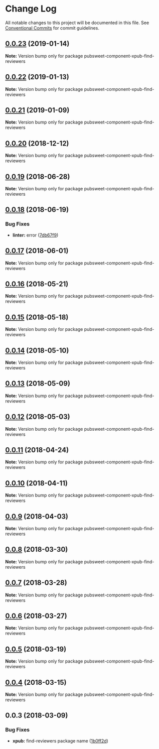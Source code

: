 # Change Log

All notable changes to this project will be documented in this file.
See [Conventional Commits](https://conventionalcommits.org) for commit guidelines.

## [0.0.23](https://gitlab.coko.foundation/pubsweet/pubsweet/compare/pubsweet-component-xpub-find-reviewers@0.0.22...pubsweet-component-xpub-find-reviewers@0.0.23) (2019-01-14)

**Note:** Version bump only for package pubsweet-component-xpub-find-reviewers





## [0.0.22](https://gitlab.coko.foundation/pubsweet/pubsweet/compare/pubsweet-component-xpub-find-reviewers@0.0.21...pubsweet-component-xpub-find-reviewers@0.0.22) (2019-01-13)

**Note:** Version bump only for package pubsweet-component-xpub-find-reviewers





## [0.0.21](https://gitlab.coko.foundation/pubsweet/pubsweet/compare/pubsweet-component-xpub-find-reviewers@0.0.20...pubsweet-component-xpub-find-reviewers@0.0.21) (2019-01-09)

**Note:** Version bump only for package pubsweet-component-xpub-find-reviewers





## [0.0.20](https://gitlab.coko.foundation/pubsweet/pubsweet/compare/pubsweet-component-xpub-find-reviewers@0.0.19...pubsweet-component-xpub-find-reviewers@0.0.20) (2018-12-12)

**Note:** Version bump only for package pubsweet-component-xpub-find-reviewers





<a name="0.0.19"></a>
## [0.0.19](https://gitlab.coko.foundation/pubsweet/pubsweet/compare/pubsweet-component-xpub-find-reviewers@0.0.18...pubsweet-component-xpub-find-reviewers@0.0.19) (2018-06-28)




**Note:** Version bump only for package pubsweet-component-xpub-find-reviewers

<a name="0.0.18"></a>
## [0.0.18](https://gitlab.coko.foundation/pubsweet/pubsweet/compare/pubsweet-component-xpub-find-reviewers@0.0.17...pubsweet-component-xpub-find-reviewers@0.0.18) (2018-06-19)


### Bug Fixes

* **linter:** error ([7db67f9](https://gitlab.coko.foundation/pubsweet/pubsweet/commit/7db67f9))




<a name="0.0.17"></a>
## [0.0.17](https://gitlab.coko.foundation/pubsweet/pubsweet/compare/pubsweet-component-xpub-find-reviewers@0.0.16...pubsweet-component-xpub-find-reviewers@0.0.17) (2018-06-01)




**Note:** Version bump only for package pubsweet-component-xpub-find-reviewers

<a name="0.0.16"></a>
## [0.0.16](https://gitlab.coko.foundation/pubsweet/pubsweet/compare/pubsweet-component-xpub-find-reviewers@0.0.15...pubsweet-component-xpub-find-reviewers@0.0.16) (2018-05-21)




**Note:** Version bump only for package pubsweet-component-xpub-find-reviewers

<a name="0.0.15"></a>
## [0.0.15](https://gitlab.coko.foundation/pubsweet/pubsweet/compare/pubsweet-component-xpub-find-reviewers@0.0.14...pubsweet-component-xpub-find-reviewers@0.0.15) (2018-05-18)




**Note:** Version bump only for package pubsweet-component-xpub-find-reviewers

<a name="0.0.14"></a>
## [0.0.14](https://gitlab.coko.foundation/pubsweet/pubsweet/compare/pubsweet-component-xpub-find-reviewers@0.0.13...pubsweet-component-xpub-find-reviewers@0.0.14) (2018-05-10)




**Note:** Version bump only for package pubsweet-component-xpub-find-reviewers

<a name="0.0.13"></a>
## [0.0.13](https://gitlab.coko.foundation/pubsweet/pubsweet/compare/pubsweet-component-xpub-find-reviewers@0.0.12...pubsweet-component-xpub-find-reviewers@0.0.13) (2018-05-09)




**Note:** Version bump only for package pubsweet-component-xpub-find-reviewers

<a name="0.0.12"></a>
## [0.0.12](https://gitlab.coko.foundation/pubsweet/pubsweet/compare/pubsweet-component-xpub-find-reviewers@0.0.11...pubsweet-component-xpub-find-reviewers@0.0.12) (2018-05-03)




**Note:** Version bump only for package pubsweet-component-xpub-find-reviewers

<a name="0.0.11"></a>
## [0.0.11](https://gitlab.coko.foundation/pubsweet/pubsweet/compare/pubsweet-component-xpub-find-reviewers@0.0.10...pubsweet-component-xpub-find-reviewers@0.0.11) (2018-04-24)




**Note:** Version bump only for package pubsweet-component-xpub-find-reviewers

<a name="0.0.10"></a>
## [0.0.10](https://gitlab.coko.foundation/pubsweet/pubsweet/compare/pubsweet-component-xpub-find-reviewers@0.0.9...pubsweet-component-xpub-find-reviewers@0.0.10) (2018-04-11)




**Note:** Version bump only for package pubsweet-component-xpub-find-reviewers

<a name="0.0.9"></a>
## [0.0.9](https://gitlab.coko.foundation/pubsweet/pubsweet/compare/pubsweet-component-xpub-find-reviewers@0.0.8...pubsweet-component-xpub-find-reviewers@0.0.9) (2018-04-03)




**Note:** Version bump only for package pubsweet-component-xpub-find-reviewers

<a name="0.0.8"></a>
## [0.0.8](https://gitlab.coko.foundation/pubsweet/pubsweet/compare/pubsweet-component-xpub-find-reviewers@0.0.7...pubsweet-component-xpub-find-reviewers@0.0.8) (2018-03-30)




**Note:** Version bump only for package pubsweet-component-xpub-find-reviewers

<a name="0.0.7"></a>
## [0.0.7](https://gitlab.coko.foundation/pubsweet/pubsweet/compare/pubsweet-component-xpub-find-reviewers@0.0.6...pubsweet-component-xpub-find-reviewers@0.0.7) (2018-03-28)




**Note:** Version bump only for package pubsweet-component-xpub-find-reviewers

<a name="0.0.6"></a>
## [0.0.6](https://gitlab.coko.foundation/pubsweet/pubsweet/compare/pubsweet-component-xpub-find-reviewers@0.0.5...pubsweet-component-xpub-find-reviewers@0.0.6) (2018-03-27)




**Note:** Version bump only for package pubsweet-component-xpub-find-reviewers

<a name="0.0.5"></a>
## [0.0.5](https://gitlab.coko.foundation/pubsweet/pubsweet/compare/pubsweet-component-xpub-find-reviewers@0.0.4...pubsweet-component-xpub-find-reviewers@0.0.5) (2018-03-19)




**Note:** Version bump only for package pubsweet-component-xpub-find-reviewers

<a name="0.0.4"></a>
## [0.0.4](https://gitlab.coko.foundation/pubsweet/pubsweet/compare/pubsweet-component-xpub-find-reviewers@0.0.3...pubsweet-component-xpub-find-reviewers@0.0.4) (2018-03-15)




**Note:** Version bump only for package pubsweet-component-xpub-find-reviewers

<a name="0.0.3"></a>

## 0.0.3 (2018-03-09)

### Bug Fixes

* **xpub:** find-reviewers package name ([1b0ff2d](https://gitlab.coko.foundation/pubsweet/pubsweet/commit/1b0ff2d))
